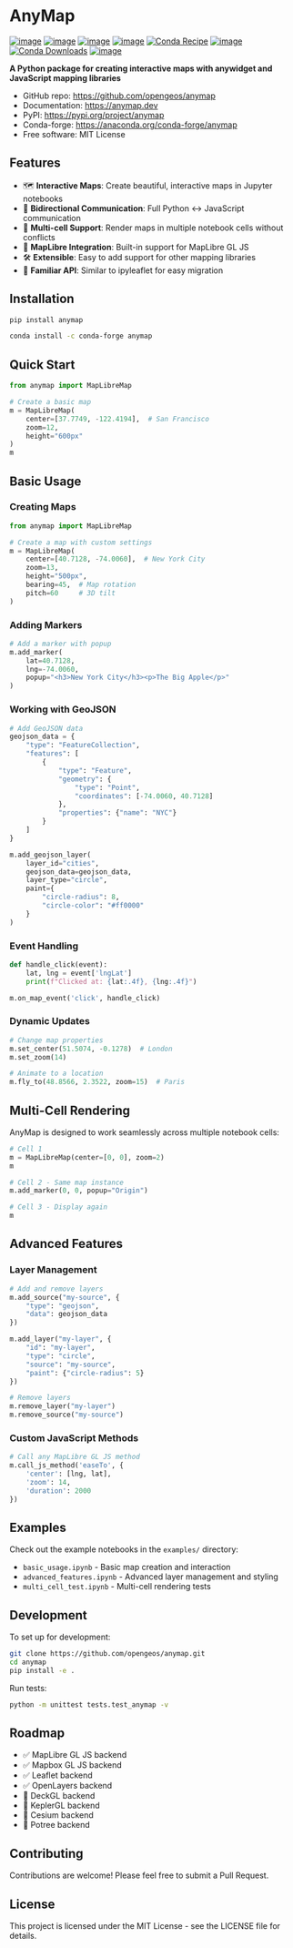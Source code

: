 # AnyMap

[![image](https://mybinder.org/badge_logo.svg)](https://mybinder.org/v2/gh/opengeos/anymap/HEAD)
[![image](https://colab.research.google.com/assets/colab-badge.svg)](https://colab.research.google.com/github/opengeos/anymap/blob/main)
[![image](https://img.shields.io/pypi/v/anymap.svg)](https://pypi.python.org/pypi/anymap)
[![image](https://img.shields.io/conda/vn/conda-forge/anymap.svg)](https://anaconda.org/conda-forge/anymap)
[![Conda Recipe](https://img.shields.io/badge/recipe-anymap-green.svg)](https://github.com/conda-forge/anymap-feedstock)
[![image](https://static.pepy.tech/badge/anymap)](https://pepy.tech/project/anymap)
[![Conda Downloads](https://img.shields.io/conda/dn/conda-forge/anymap.svg)](https://anaconda.org/conda-forge/anymap)
[![image](https://img.shields.io/badge/License-MIT-yellow.svg)](https://opensource.org/licenses/MIT)

<!-- [![Docker Image](https://img.shields.io/badge/docker-opengeos%2Fanymap-blue?logo=docker)](https://hub.docker.com/r/opengeos/anymap/tags)     -->

**A Python package for creating interactive maps with anywidget and JavaScript mapping libraries**

-   GitHub repo: <https://github.com/opengeos/anymap>
-   Documentation: <https://anymap.dev>
-   PyPI: <https://pypi.org/project/anymap>
-   Conda-forge: <https://anaconda.org/conda-forge/anymap>
-   Free software: MIT License

## Features

-   🗺️ **Interactive Maps**: Create beautiful, interactive maps in Jupyter notebooks
-   🔄 **Bidirectional Communication**: Full Python ↔ JavaScript communication
-   📱 **Multi-cell Support**: Render maps in multiple notebook cells without conflicts
-   🎯 **MapLibre Integration**: Built-in support for MapLibre GL JS
-   🛠️ **Extensible**: Easy to add support for other mapping libraries
-   🚀 **Familiar API**: Similar to ipyleaflet for easy migration

## Installation

```bash
pip install anymap
```

```bash
conda install -c conda-forge anymap
```

## Quick Start

```python
from anymap import MapLibreMap

# Create a basic map
m = MapLibreMap(
    center=[37.7749, -122.4194],  # San Francisco
    zoom=12,
    height="600px"
)
m
```

## Basic Usage

### Creating Maps

```python
from anymap import MapLibreMap

# Create a map with custom settings
m = MapLibreMap(
    center=[40.7128, -74.0060],  # New York City
    zoom=13,
    height="500px",
    bearing=45,  # Map rotation
    pitch=60     # 3D tilt
)
```

### Adding Markers

```python
# Add a marker with popup
m.add_marker(
    lat=40.7128,
    lng=-74.0060,
    popup="<h3>New York City</h3><p>The Big Apple</p>"
)
```

### Working with GeoJSON

```python
# Add GeoJSON data
geojson_data = {
    "type": "FeatureCollection",
    "features": [
        {
            "type": "Feature",
            "geometry": {
                "type": "Point",
                "coordinates": [-74.0060, 40.7128]
            },
            "properties": {"name": "NYC"}
        }
    ]
}

m.add_geojson_layer(
    layer_id="cities",
    geojson_data=geojson_data,
    layer_type="circle",
    paint={
        "circle-radius": 8,
        "circle-color": "#ff0000"
    }
)
```

### Event Handling

```python
def handle_click(event):
    lat, lng = event['lngLat']
    print(f"Clicked at: {lat:.4f}, {lng:.4f}")

m.on_map_event('click', handle_click)
```

### Dynamic Updates

```python
# Change map properties
m.set_center(51.5074, -0.1278)  # London
m.set_zoom(14)

# Animate to a location
m.fly_to(48.8566, 2.3522, zoom=15)  # Paris
```

## Multi-Cell Rendering

AnyMap is designed to work seamlessly across multiple notebook cells:

```python
# Cell 1
m = MapLibreMap(center=[0, 0], zoom=2)
m

# Cell 2 - Same map instance
m.add_marker(0, 0, popup="Origin")

# Cell 3 - Display again
m
```

## Advanced Features

### Layer Management

```python
# Add and remove layers
m.add_source("my-source", {
    "type": "geojson",
    "data": geojson_data
})

m.add_layer("my-layer", {
    "id": "my-layer",
    "type": "circle",
    "source": "my-source",
    "paint": {"circle-radius": 5}
})

# Remove layers
m.remove_layer("my-layer")
m.remove_source("my-source")
```

### Custom JavaScript Methods

```python
# Call any MapLibre GL JS method
m.call_js_method('easeTo', {
    'center': [lng, lat],
    'zoom': 14,
    'duration': 2000
})
```

## Examples

Check out the example notebooks in the `examples/` directory:

-   `basic_usage.ipynb` - Basic map creation and interaction
-   `advanced_features.ipynb` - Advanced layer management and styling
-   `multi_cell_test.ipynb` - Multi-cell rendering tests

## Development

To set up for development:

```bash
git clone https://github.com/opengeos/anymap.git
cd anymap
pip install -e .
```

Run tests:

```bash
python -m unittest tests.test_anymap -v
```

## Roadmap

-   ✅ MapLibre GL JS backend
-   ✅ Mapbox GL JS backend
-   ✅ Leaflet backend
-   ✅ OpenLayers backend
-   🔲 DeckGL backend
-   🔲 KeplerGL backend
-   🔲 Cesium backend
-   🔲 Potree backend

## Contributing

Contributions are welcome! Please feel free to submit a Pull Request.

## License

This project is licensed under the MIT License - see the LICENSE file for details.
